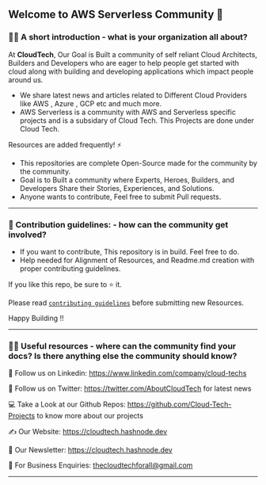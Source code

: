 ## Welcome to AWS Serverless Community 👋

### 🙋‍♀️ A short introduction - what is your organization all about?

At **CloudTech**, Our Goal is Built a community of self reliant Cloud Architects, Builders and Developers who are eager to help people get started with cloud along with building and developing applications which impact people around us.

* We share latest news and articles related to Different Cloud Providers like AWS , Azure , GCP etc and much more. 
* AWS Serverless is a community with AWS and Serverless specific projects and is a subsidary of Cloud Tech. This Projects are done under Cloud Tech.

Resources are added frequently! ⚡

* This repositories are complete Open-Source made for the community by the community.
* Goal is to Built a community where Experts, Heroes, Builders, and Developers Share their Stories, Experiences, and Solutions.
* Anyone wants to contribute, Feel free to submit Pull requests.

--- 

### 🌈 Contribution guidelines: - how can the community get involved?

* If you want to contribute, This repository is in build. Feel free to do.
* Help needed for Alignment of Resources, and Readme.md creation with proper contributing guidelines.

If you like this repo, be sure to ⭐ it.

Please read [`contributing guidelines`](https://github.com/Cloud-Tech-Projects/contributors-guide/blob/main/CONTRIBUTING.md) before submitting new Resources.

Happy Building !!

--- 

### 👩‍💻 Useful resources - where can the community find your docs? Is there anything else the community should know?


👋 Follow us on Linkedin: https://www.linkedin.com/company/cloud-techs

👋 Follow us on Twitter: https://twitter.com/AboutCloudTech for latest news 

💻 Take a Look at our Github Repos: https://github.com/Cloud-Tech-Projects to know more about our projects 

✍️ Our Website: https://cloudtech.hashnode.dev

📧 Our Newsletter: https://cloudtech.hashnode.dev

🧙 For Business Enquiries: thecloudtechforall@gmail.com 

--- 

